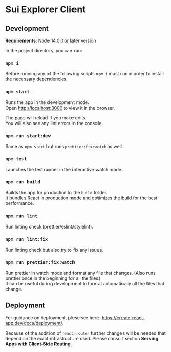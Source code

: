 # Sui Explorer Client

## Development

**Requirements**: Node 14.0.0 or later version

In the project directory, you can run:

### `npm i`

Before running any of the following scripts `npm i` must run in order to install the necessary dependencies.

### `npm start`

Runs the app in the development mode.\
Open [http://localhost:3000](http://localhost:3000) to view it in the browser.

The page will reload if you make edits.\
You will also see any lint errors in the console.

### `npm run start:dev`

Same as `npm start` but runs `prettier:fix:watch` as well.

### `npm test`

Launches the test runner in the interactive watch mode.

### `npm run build`

Builds the app for production to the `build` folder.\
It bundles React in production mode and optimizes the build for the best performance.

### `npm run lint`

Run linting check (prettier/eslint/stylelint).

### `npm run lint:fix`

Run linting check but also try to fix any issues.

### `npm run prettier:fix:watch`

Run prettier in watch mode and format any file that changes. (Also runs prettier once in the beginning for all the files)\
It can be useful during development to format automatically all the files that change.

## Deployment

For guidance on deployment, plese see here: https://create-react-app.dev/docs/deployment/. 

Because of the addition of `react-router` further changes will be needed that depend on the exact infrastructure used. Please consult section **Serving Apps with Client-Side Routing**.
